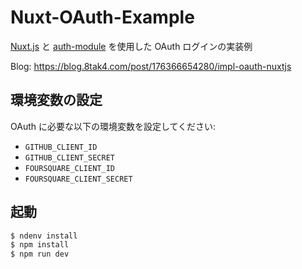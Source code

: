 # Nuxt-OAuth-Example

[Nuxt.js](https://github.com/nuxt/nuxt.js) と [auth-module](https://github.com/nuxt-community/auth-module) を使用した OAuth ログインの実装例

Blog: https://blog.8tak4.com/post/176366654280/impl-oauth-nuxtjs

## 環境変数の設定

OAuth に必要な以下の環境変数を設定してください:

- `GITHUB_CLIENT_ID`
- `GITHUB_CLIENT_SECRET`
- `FOURSQUARE_CLIENT_ID`
- `FOURSQUARE_CLIENT_SECRET`

## 起動

```bash
$ ndenv install
$ npm install
$ npm run dev
```
